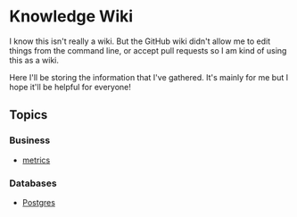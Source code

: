 # Knowledge Wiki

I know this isn't really a wiki. But the GitHub wiki didn't allow me to edit things from the command line, or accept pull requests so I am kind of using this as a wiki. 

Here I'll be storing the information that I've gathered. It's mainly for me but I hope it'll be helpful for everyone!

## Topics

### Business

* [metrics](metrics.md)

### Databases

* [Postgres](postgres.md)
